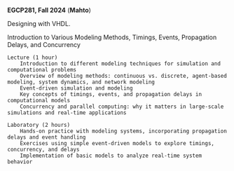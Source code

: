 **EGCP281, Fall 2024** (**Mahto**)  

Designing with VHDL.

Introduction to Various Modeling Methods, Timings, Events, Propagation Delays, and Concurrency

    Lecture (1 hour)
        Introduction to different modeling techniques for simulation and computational problems
        Overview of modeling methods: continuous vs. discrete, agent-based modeling, system dynamics, and network modeling
        Event-driven simulation and modeling
        Key concepts of timings, events, and propagation delays in computational models
        Concurrency and parallel computing: why it matters in large-scale simulations and real-time applications

    Laboratory (2 hours)
        Hands-on practice with modeling systems, incorporating propagation delays and event handling
        Exercises using simple event-driven models to explore timings, concurrency, and delays
        Implementation of basic models to analyze real-time system behavior

